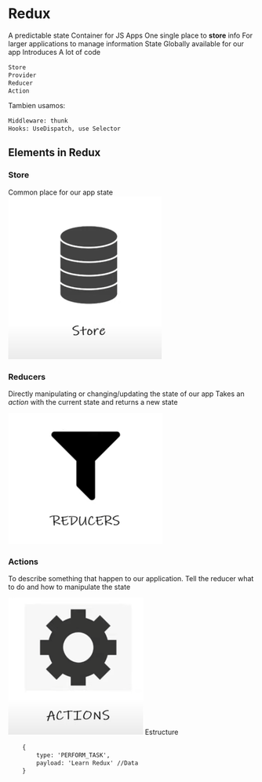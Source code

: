 # Redux
A predictable state Container for JS Apps
One single place to **store** info
For larger applications to manage information
State Globally available for our app
Introduces A lot of code

    Store
    Provider
    Reducer
    Action

Tambien usamos:

    Middleware: thunk
    Hooks: UseDispatch, use Selector

## Elements in Redux

### Store
Common place for our app state
![alt text](./Images/store.png)

### Reducers
Directly manipulating or changing/updating  the state of our app
Takes an *action* with the current state and returns a new state

![alt text](./Images/reducer.png)

### Actions
To describe something that happen to our application.
Tell the reducer what to do and how to manipulate the state

![alt text](./Images/action.png)
    Estructure
```const someAction =
    {
        type: 'PERFORM_TASK',
        payload: 'Learn Redux' //Data
    }
```




```npm install redux
```
